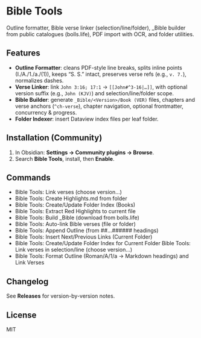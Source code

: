 # Bible Tools

Outline formatter, Bible verse linker (selection/line/folder), _Bible builder from public catalogues (bolls.life), PDF import with OCR, and folder utilities.

## Features

- **Outline Formatter**: cleans PDF-style line breaks, splits inline points (I./A./1./a./(1)), keeps “S. S.” intact, preserves verse refs (e.g., `v. 7.`), normalizes dashes.
- **Verse Linker**: link `John 3:16; 17:1` → `[[John#^3-16|…]]`, with optional version suffix (e.g., `John (KJV)`) and selection/line/folder scope.
- **Bible Builder**: generate `_Bible/<Version>/Book (VER)` files, chapters and verse anchors (`^ch-verse`), chapter navigation, optional frontmatter, concurrency & progress.
- **Folder Indexer**: insert Dataview index files per leaf folder.

## Installation (Community)

1. In Obsidian: **Settings → Community plugins → Browse**.
2. Search **Bible Tools**, install, then **Enable**.

## Commands

- Bible Tools: Link verses (choose version...)
- Bible Tools: Create Highlights.md from folder
- Bible Tools: Create/Update Folder Index (Books)
- Bible Tools: Extract Red Highlights to current file
- Bible Tools: Build _Bible (download from bolls.life)
- Bible Tools: Auto-link Bible verses (file or folder)
- Bible Tools: Append Outline (from ##...###### headings)
- Bible Tools: Insert Next/Previous Links (Current Folder)
- Bible Tools: Create/Update Folder Index for Current Folder Bible Tools: Link verses in selection/line (choose version...)
- Bible Tools: Format Outline (Roman/A/1/a → Markdown headings) and Link Verses


## Changelog
See **Releases** for version-by-version notes.

## License
MIT